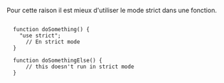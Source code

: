 
Pour cette raison il est mieux d'utiliser le mode strict dans une fonction.


<pre><code>
  function doSomething() {
    "use strict";
      // En strict mode
  }

  function doSomethingElse() {
      // this doesn't run in strict mode
  }
</pre>